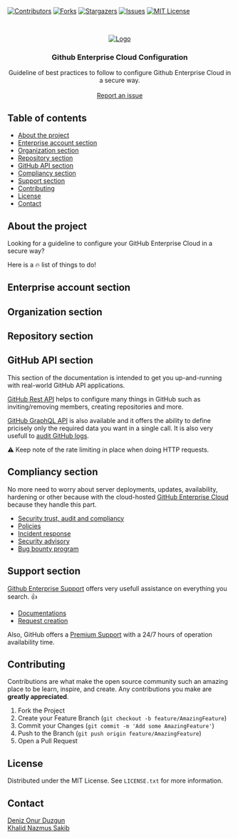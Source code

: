 [![Contributors][contributors-shield]][contributors-url]
[![Forks][forks-shield]][forks-url]
[![Stargazers][stars-shield]][stars-url]
[![Issues][issues-shield]][issues-url]
[![MIT License][license-shield]][license-url]

<!-- PROJECT LOGO -->
<br />
<p align="center">
  <a href="https://github.com/dduzgun-security/github-enterprise-cloud-configuration">
    <img src="https://lp-cdn.lastpass.com/lporcamedia/-/apps/g/github-enterprise.png" alt="Logo" >
  </a>

  <h3 align="center">Github Enterprise Cloud Configuration</h3>

  <p align="center">
    Guideline of best practices to follow to configure Github Enterprise Cloud in a secure way.
    <br />
    <br />
    <a href="https://github.com/dduzgun-security/github-enterprise-cloud-configuration/issues">Report an issue</a>
  </p>
</p>


## Table of contents

<!--ts-->
   * [About the project](#about-the-project)
   * [Enterprise account section](#enterprise-account-section)
   * [Organization section](#organization-section)
   * [Repository section](#repository-section)
   * [GitHub API section](#github-api-section)
   * [Compliancy section](#compliancy-section)
   * [Support section](#support-section)
   * [Contributing](#contributing)
   * [License](#license)
   * [Contact](#contact)
<!--te-->

<!-- ABOUT THE PROJECT -->
## About the project
Looking for a guideline to configure your GitHub Enterprise Cloud in a secure way? 

Here is a :fire: list of things to do!

<!-- ENTERPRISE ACCOUNT SECTION -->
## Enterprise account section

<!-- ORGANIZATION SECTION -->
## Organization section

<!-- REPOSITORY SECTION -->
## Repository section

<!-- GITHUB API SECTION -->
## GitHub API section
This section of the documentation is intended to get you up-and-running with real-world GitHub API applications.

[GitHub Rest API](https://developer.github.com/v3/) helps to configure many things in GitHub such as inviting/removing members, creating repositories and more.

[GitHub GraphQL API](https://developer.github.com/v4/) is also available and it offers the ability to define pricisely only the required data you want in a single call. It is also very usefull to [audit GitHub logs](https://github.blog/2019-06-21-the-github-enterprise-audit-log-api-for-graphql-beginners/).

:warning: Keep note of the rate limiting in place when doing HTTP requests.

<!-- COMPLIANCY SECTION -->
## Compliancy section
No more need to worry about server deployments, updates, availability, hardening or other because with the cloud-hosted [GitHub Enterprise Cloud](https://help.github.com/en/github/getting-started-with-github/setting-up-a-trial-of-github-enterprise-cloud#exploring-github-enterprise-cloud) because they handle this part.

* [Security trust, audit and compliancy](https://github.com/security/trust)
* [Policies](https://help.github.com/en/github/site-policy/github-enterprise-cloud-addendum)
* [Incident response](https://github.com/security/incident-response)
* [Security advisory](https://github.com/advisories)
* [Bug bounty program](https://bounty.github.com/)




<!-- SUPPORT SECTION -->
## Support section
[Github Enterprise Support](https://enterprise.github.com/support) offers very usefull assistance on everything you search. :+1:

* [Documentations](https://help.github.com/en)
* [Request creation](https://enterprise.githubsupport.com/hc/en-us/requests/new)

Also, GitHub offers a [Premium Support](https://help.github.com/en/github/working-with-github-support/about-github-premium-support-for-github-enterprise-cloud) with a 24/7 hours of operation availability time.




<!-- CONTRIBUTING -->
## Contributing
Contributions are what make the open source community such an amazing place to be learn, inspire, and create. Any contributions you make are **greatly appreciated**.

1. Fork the Project
2. Create your Feature Branch (`git checkout -b feature/AmazingFeature`)
3. Commit your Changes (`git commit -m 'Add some AmazingFeature'`)
4. Push to the Branch (`git push origin feature/AmazingFeature`)
5. Open a Pull Request

<!-- LICENSE -->
## License
Distributed under the MIT License. See `LICENSE.txt` for more information.

<!-- CONTACT -->
## Contact
[Deniz Onur Duzgun](https://github.com/dduzgun-security)  
[Khalid Nazmus Sakib](https://github.com/knsakibnbc)


<!-- MARKDOWN LINKS & IMAGES -->
<!-- https://www.markdownguide.org/basic-syntax/#reference-style-links -->
[contributors-shield]: https://img.shields.io/github/contributors/dduzgun-security/github-enterprise-cloud-configuration.svg?style=flat-square
[contributors-url]: https://github.com/dduzgun-security/github-enterprise-cloud-configuration/graphs/contributors
[forks-shield]: https://img.shields.io/github/forks/dduzgun-security/github-enterprise-cloud-configuration?style=flat-square
[forks-url]: https://github.com/dduzgun-security/github-enterprise-cloud-configuration/network/members
[stars-shield]: https://img.shields.io/github/stars/dduzgun-security/github-enterprise-cloud-configuration.svg?style=flat-square
[stars-url]: https://github.com/dduzgun-security/github-enterprise-cloud-configuration/stargazers
[issues-shield]: https://img.shields.io/github/issues/dduzgun-security/github-enterprise-cloud-configuration.svg?style=flat-square
[issues-url]: https://github.com/dduzgun-security/github-enterprise-cloud-configuration/issues
[license-shield]: https://img.shields.io/github/license/dduzgun-security/github-enterprise-cloud-configuration.svg?style=flat-square
[license-url]: https://github.com/dduzgun-security/github-enterprise-cloud-configuration/blob/master/LICENSE.txt